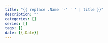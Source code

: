 ```yaml
---
title: "{{ replace .Name '-' ' ' | title }}"
description: ""
categories: []
series: []
tags: []
date: {{.Date}}
---
```

